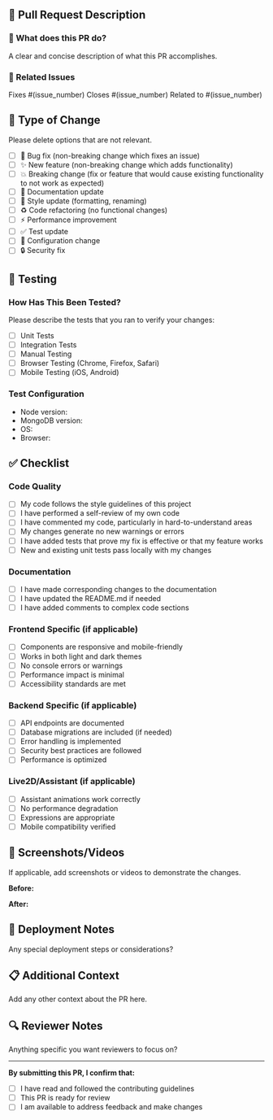 ## 📝 Pull Request Description

### 🎯 What does this PR do?
A clear and concise description of what this PR accomplishes.

### 🔗 Related Issues
Fixes #(issue_number)
Closes #(issue_number)
Related to #(issue_number)

## 🔄 Type of Change
Please delete options that are not relevant.

- [ ] 🐛 Bug fix (non-breaking change which fixes an issue)
- [ ] ✨ New feature (non-breaking change which adds functionality)
- [ ] 💥 Breaking change (fix or feature that would cause existing functionality to not work as expected)
- [ ] 📝 Documentation update
- [ ] 🎨 Style update (formatting, renaming)
- [ ] ♻️ Code refactoring (no functional changes)
- [ ] ⚡ Performance improvement
- [ ] ✅ Test update
- [ ] 🔧 Configuration change
- [ ] 🔒 Security fix

## 🧪 Testing

### How Has This Been Tested?
Please describe the tests that you ran to verify your changes:
- [ ] Unit Tests
- [ ] Integration Tests
- [ ] Manual Testing
- [ ] Browser Testing (Chrome, Firefox, Safari)
- [ ] Mobile Testing (iOS, Android)

### Test Configuration
- Node version:
- MongoDB version:
- OS:
- Browser:

## ✅ Checklist

### Code Quality
- [ ] My code follows the style guidelines of this project
- [ ] I have performed a self-review of my own code
- [ ] I have commented my code, particularly in hard-to-understand areas
- [ ] My changes generate no new warnings or errors
- [ ] I have added tests that prove my fix is effective or that my feature works
- [ ] New and existing unit tests pass locally with my changes

### Documentation
- [ ] I have made corresponding changes to the documentation
- [ ] I have updated the README.md if needed
- [ ] I have added comments to complex code sections

### Frontend Specific (if applicable)
- [ ] Components are responsive and mobile-friendly
- [ ] Works in both light and dark themes
- [ ] No console errors or warnings
- [ ] Performance impact is minimal
- [ ] Accessibility standards are met

### Backend Specific (if applicable)
- [ ] API endpoints are documented
- [ ] Database migrations are included (if needed)
- [ ] Error handling is implemented
- [ ] Security best practices are followed
- [ ] Performance is optimized

### Live2D/Assistant (if applicable)
- [ ] Assistant animations work correctly
- [ ] No performance degradation
- [ ] Expressions are appropriate
- [ ] Mobile compatibility verified

## 📸 Screenshots/Videos
If applicable, add screenshots or videos to demonstrate the changes.

**Before:**
<!-- Add screenshot/video here -->

**After:**
<!-- Add screenshot/video here -->

## 🚀 Deployment Notes
Any special deployment steps or considerations?

## 📋 Additional Context
Add any other context about the PR here.

## 🔍 Reviewer Notes
Anything specific you want reviewers to focus on?

---

**By submitting this PR, I confirm that:**
- [ ] I have read and followed the contributing guidelines
- [ ] This PR is ready for review
- [ ] I am available to address feedback and make changes
